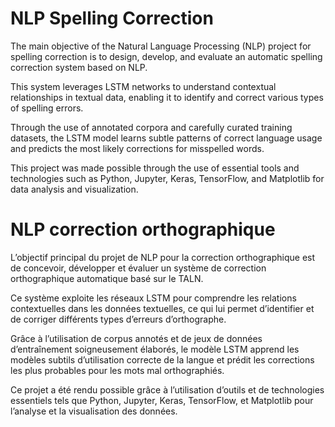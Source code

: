

# NLP Spelling Correction
The main objective of the Natural Language Processing (NLP) project for spelling correction is to design, develop, and evaluate an automatic spelling correction system based on NLP.

This system leverages LSTM networks to understand contextual relationships in textual data, enabling it to identify and correct various types of spelling errors.

Through the use of annotated corpora and carefully curated training datasets, the LSTM model learns subtle patterns of correct language usage and predicts the most likely corrections for misspelled words.

This project was made possible through the use of essential tools and technologies such as Python, Jupyter, Keras, TensorFlow, and Matplotlib for data analysis and visualization.
# NLP correction orthographique

L’objectif principal du projet de NLP pour la correction orthographique est de concevoir, développer et évaluer un système de correction orthographique automatique basé sur le TALN.

Ce système exploite les réseaux LSTM pour comprendre les relations contextuelles dans les données textuelles, ce qui lui permet d’identifier et de corriger différents types d’erreurs d’orthographe.

Grâce à l’utilisation de corpus annotés et de jeux de données d’entraînement soigneusement élaborés, le modèle LSTM apprend les modèles subtils d’utilisation correcte de la langue et prédit les corrections les plus probables pour les mots mal orthographiés.

Ce projet a été rendu possible grâce à l’utilisation d’outils et de technologies essentiels tels que Python, Jupyter, Keras, TensorFlow, et Matplotlib pour l’analyse et la visualisation des données.

